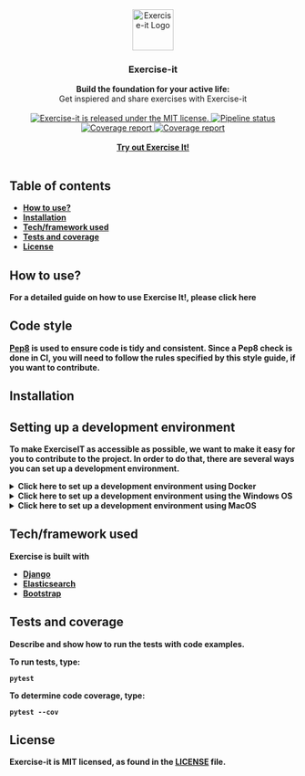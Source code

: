 <div align="center">
      <a href="http://134.209.236.146">
        <img src="http://134.209.236.146/static/feed/logo.png" alt="Exercise-it Logo" width="72" height="72">
      </a>
</div>
<div align="center">
    <h3>Exercise-it</h3>
</div>
<div align="center">
  <strong>Build the foundation for your active life:</strong><br>
  Get inspiered and share exercises with Exercise-it
</div>
<br/>
<div align="center">
  <a href="https://gitlab.stud.idi.ntnu.no/tdt4140-2020/64/-/blob/master/LICENCE">
    <img src="https://img.shields.io/badge/license-MIT-blue.svg" alt="Exercise-it is released under the MIT license." />
  </a>
  <a href="https://gitlab.stud.idi.ntnu.no/tdt4140-2020/64/commits/master">
    <img src="https://gitlab.stud.idi.ntnu.no/tdt4140-2020/64/badges/master/pipeline.svg" alt="Pipeline status"/>
  </a>
  <a href="https://gitlab.stud.idi.ntnu.no/tdt4140-2020/64/commits/master">
    <img src="https://gitlab.stud.idi.ntnu.no/tdt4140-2020/64/badges/master/coverage.svg" alt="Coverage report"/>
  </a>
  <a href="https://www.python.org/dev/peps/pep-0008/">
    <img src="https://img.shields.io/badge/code%20style-pep8-orange.svg" alt="Coverage report"/>
  </a>
</div>

<br>
 
<div align="center">
  <a href="http://134.209.236.146">
      <strong>
        Try out Exercise It!
      <strong>
  </a>
</div>
 
<br>

## Table of contents

- [How to use?](#how-to-use)
- [Installation](#installation)
- [Tech/framework used](#techframework-used)
- [Tests and coverage](#tests-and-coverage)
- [License](#license)


## How to use?

For a detailed guide on how to use Exercise It!, please click here [](wiki/)

## Code style

[Pep8](https://www.python.org/dev/peps/pep-0008/) is used to ensure code 
is tidy and consistent. Since a Pep8 check is done in CI, you will need to 
follow the rules specified by this style guide, if you want to contribute.

## Installation
## Setting up a development environment
To make ExerciseIT as accessible as possible, we want to make it easy for you to contribute to the project. In order to do that, there are several ways you can set up a development environment.

<details>
  <summary>Click here to set up a development environment using Docker</summary>

  ### What is Docker?
  Docker is an open platform for developing, shipping, and running applications. Docker enables you to separate your applications       from your infrastructure so you can deliver software quickly. ExerciseIT has features that allows it to run on Docker Toolbox.        Docker toolbox can be installed on both the Windows OS and MacOS. 

  Note that running ExerciseIT on Docker requires specific changes to the operating system of your computer. If you are new to software development and dont feel comfortable editing the settings of your operative system. You should consider the guide for setting up a development environment on Windows or MacOS.
  ### Prerequisites
  To run ExerciseIT on Docker, you need to have Docker Toolbox installed. To install Docker Toolbox, please visit the official Docker   installation Guide.
  - [**Install on Windows**](https://docs.docker.com/toolbox/toolbox_install_windows/)
  - [**Install on MacOS**](https://docs.docker.com/toolbox/toolbox_install_mac/)
  
  When you have completed the installation, and successfully run the ```docker run hello-world``` command, proceed to the next step.
  ### Step 1: Clone the repo from GitLab
  ### Step 2: Build the Docker Image
  ### Step 3: Verify your Docker Machine IP adress
  ### Step 4: Run the Docker Container
  </details>
<details>
  <summary>Click here to set up a development environment using the Windows OS</summary>
  
  ### Prerequisites
  ### Step 1: Clone the repo from GitLab
  ### Step 2: Install the requirered packages
  ### Step 3: Run the Django server locally

</details>
<details>
  <summary>Click here to set up a development environment using MacOS</summary>
  
  ## Prerequisites
  ### Step 1: Clone the repo from GitLab
  ### Step 2: Install the requirered packages
  ### Step 3: Run the Django server locally
</details>

## Tech/framework used

Exercise is built with
- [Django](https://www.djangoproject.com/)
- [Elasticsearch](https://www.elastic.co/)
- [Bootstrap](https://getbootstrap.com/)

## Tests and coverage
Describe and show how to run the tests with code examples.

To run tests, type:
```
pytest
```

To determine code coverage, type: 
```
pytest --cov
```

## License
Exercise-it is MIT licensed, as found in the
[LICENSE](https://gitlab.stud.idi.ntnu.no/tdt4140-2020/64/-/blob/master/LICENCE) file.

